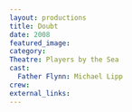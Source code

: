 ```yaml
---
layout: productions
title: Doubt
date: 2008
featured_image: 
category:
Theatre: Players by the Sea
cast:
  Father Flynn: Michael Lipp
crew:
external_links:
---
```

